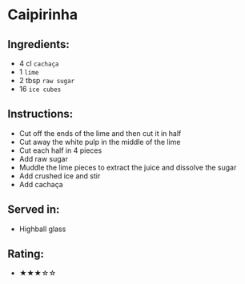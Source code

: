 # Caipirinha

## Ingredients:
- 4 cl `cachaça`
- 1 `lime`
- 2 tbsp `raw sugar`
- 16 `ice cubes`

## Instructions:
- Cut off the ends of the lime and then cut it in half
- Cut away the white pulp in the middle of the lime
- Cut each half in 4 pieces  
- Add raw sugar
- Muddle the lime pieces to extract the juice and dissolve the sugar
- Add crushed ice and stir
- Add cachaça

## Served in:
- Highball glass

## Rating:
- ★★★☆☆